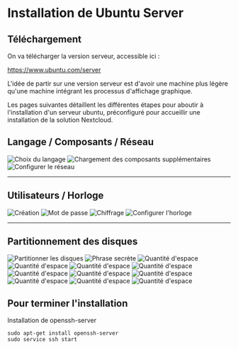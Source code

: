 # Installation de Ubuntu Server

## Téléchargement
On va télécharger la version serveur, accessible ici :

<https://www.ubuntu.com/server>

L'idée de partir sur une version serveur est d'avoir une machine plus légère
qu'une machine intégrant les processus d'affichage graphique.

Les pages suivantes détaillent les différentes étapes 
pour aboutir à l'installation d'un serveur ubuntu,
préconfiguré pour accueillir une installation de la solution Nextcloud.

## Langage / Composants / Réseau

![Choix du langage](./1.png)
![Chargement des composants supplémentaires](./2.png)
![Configurer le réseau](./3.png)

-----------

## Utilisateurs / Horloge

![Création](./4.png)
![Mot de passe](./5.png)
![Chiffrage](./6.png)
![Configurer l'horloge](./7.png)

-----------

## Partitionnement des disques

![Partitionner les disques](./8.png)
![Phrase secrète](./9.png)
![Quantité d'espace](./10.png)
![Quantité d'espace](./11.png)
![Quantité d'espace](./12.png)
![Quantité d'espace](./13.png)
![Quantité d'espace](./14.png)
![Quantité d'espace](./15.png)
![Quantité d'espace](./16.png)
![Quantité d'espace](./10.png)
![Quantité d'espace](./10.png)
![Quantité d'espace](./10.png)
## Pour terminer l'installation

Installation de openssh-server

    sudo apt-get install openssh-server
    sudo service ssh start

